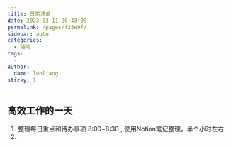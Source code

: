 ```yaml
---
title: 日常清单
date: 2023-03-11 20:43:00
permalink: /pages/f25e9f/
sidebar: auto
categories:
  - 随笔
tags:
  - 
author: 
  name: luoliang
sticky: 1
---
```


## 高效工作的一天
1. 整理每日重点和待办事项 8:00~8:30 , 使用Notion笔记整理，半个小时左右
2. 
